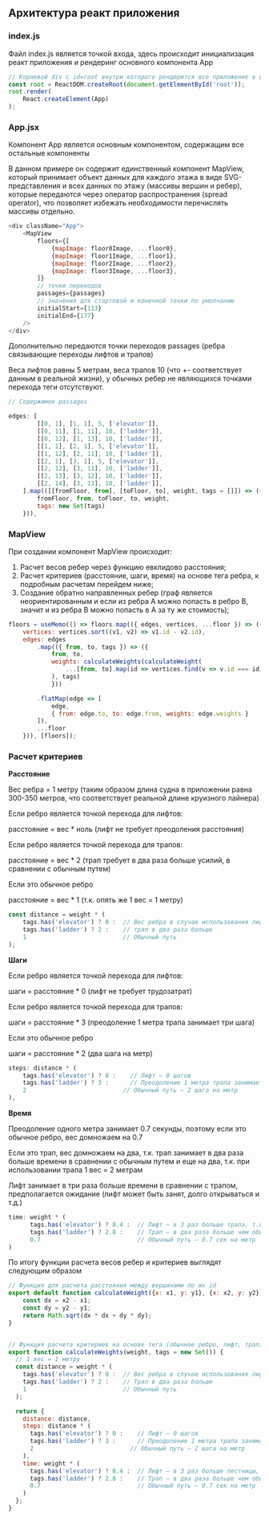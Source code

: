 ## Архитектура реакт приложения

### index.js

Файл index.js является точкой входа, здесь происходит инициализация реакт приложения и рендеринг основного компонента App

```js
// Корневой div с id=root внутри которого рендерится все приложение в виде основного компонента App
const root = ReactDOM.createRoot(document.getElementById('root'));
root.render(
	React.createElement(App)
);
```

### App.jsx

Компонент App является основным компонентом, содержащим все остальные компоненты

В данном примере он содержит единственный компонент MapView, который принимает объект данных для каждого этажа в виде SVG-представления и всех данных по этажу (массивы вершин и ребер), которые передаются через оператор распространения (spread operator), что позволяет избежать необходимости перечислять массивы отдельно.

```js
<div className="App">
	<MapView
		floors={[
			{mapImage: floor0Image, ...floor0},
			{mapImage: floor1Image, ...floor1},
			{mapImage: floor2Image, ...floor2},
			{mapImage: floor3Image, ...floor3},
		]}
        // точки переходов
		passages={passages}
        // значения для стартовой и конечной точки по умолчанию
		initialStart={113}
		initialEnd={177}
	/>
</div>
```

Дополнительно передаются точки переходов passages (ребра связывающие переходы лифтов и трапов)

Веса лифтов равны 5 метрам, веса трапов 10 (что +- соответствует данным в реальной жизни), у обычных ребер не являющихся точками перехода теги отсутствуют.

```js
// Содержимое passages

edges: [
		[[0, 1], [1, 1], 5, ['elevator']],
		[[0, 11], [1, 11], 10, ['ladder']],
		[[0, 12], [1, 13], 10, ['ladder']],
		[[1, 1], [2, 1], 5, ['elevator']],
		[[1, 12], [2, 11], 10, ['ladder']],
		[[2, 1], [3, 1], 5, ['elevator']],
		[[2, 12], [3, 11], 10, ['ladder']],
		[[2, 13], [3, 12], 10, ['ladder']],
		[[2, 14], [3, 13], 10, ['ladder']],
	].map(([[fromFloor, from], [toFloor, to], weight, tags = []]) => ({
		fromFloor, from, toFloor, to, weight,
		tags: new Set(tags)
	})),
```

### MapView

При создании компонент MapView происходит:

1) Расчет весов ребер через функцию евклидово расстояния;
2) Расчет критериев (расстояние, шаги, время) на основе тега ребра, к подробным расчетам перейдем ниже;
3) Создание обратно направленных ребер (граф является неориентированным и если из ребра A можно попасть в ребро B, значит и из ребра B можно попасть в A за ту же стоимость);

```js
floors = useMemo(() => floors.map(({ edges, vertices, ...floor }) => ({
	vertices: vertices.sort((v1, v2) => v1.id - v2.id),
	edges: edges
		.map(({ from, to, tags }) => ({
			from, to,
			weights: calculateWeights(calculateWeight(
				...[from, to].map(id => vertices.find(v => v.id === id))
			), tags)
			}))

		.flatMap(edge => [
			edge,
			{ from: edge.to, to: edge.from, weights: edge.weights }
		]),
		...floor
	})), [floors]);
```

### Расчет критериев

**Расстояние**

Вес ребра = 1 метру (таким образом длина судна в приложении равна 300-350 метров, что соответствует реальной длине круизного лайнера)

Если ребро является точкой перехода для лифтов:

расстояние = вес * ноль (лифт не требует преодоления расстояния)

Если ребро является точкой перехода для трапов:

расстояние = вес * 2 (трап требует в два раза больше усилий, в сравнении с обычным путем)

Если это обычное ребро 

расстояние = вес * 1 (т.к. опять же 1 вес = 1 метру)

```js
const distance = weight * (
    tags.has('elevator') ? 0 :  // Вес ребра в случае использования лифта 0
    tags.has('ladder') ? 2 :    // трап в два раза больше
	1                           // Обычный путь
);
```

**Шаги**

Если ребро является точкой перехода для лифтов:

шаги = расстояние * 0 (лифт не требует трудозатрат)

Если ребро является точкой перехода для трапов:

шаги = расстояние * 3 (преодоление 1 метра трапа занимает три шага)

Если это обычное ребро 

шаги = расстояние * 2 (два шага на метр)

```js
steps: distance * (
    tags.has('elevator') ? 0 :    // Лифт – 0 шагов
    tags.has('ladder') ? 3 :      // Преодоление 1 метра трапа занимает три шага
    2                           // Обычный путь – 2 шага на метр
),
```

**Время**

Преодоление одного метра занимает 0.7 секунды, поэтому если это обычное ребро, вес домножаем на 0.7

Если это трап, вес домножаем на два, т.к. трап занимает в два раза больше времени в сравнении с обычным путем и еще на два, т.к. при использовании трапа 1 вес = 2 метрам

Лифт занимает в три раза больше времени в сравнении с трапом, предполагается ожидание (лифт может быть занят, долго открываться и т.д.)

```js
time: weight * (
      tags.has('elevator') ? 8.4 :  // Лифт – в 3 раз больше трапа, т.к. предполагается ожидание (лифт может быть занят, долго открываться и т.д.)
      tags.has('ladder') ? 2.8 :    // Трап – в два раза больше чем обычный путь, домножаем еще на два, т.к. при исп-и трапа 1 вес = 2 метрам
      0.7                           // Обычный путь – 0.7 сек на метр
)
```

По итогу функции расчета весов ребер и критериев выглядят следующим образом 

```js
// Функция для расчета расстояния между вершинами по их id
export default function calculateWeight({x: x1, y: y1}, {x: x2, y: y2}) {
	const dx = x2 - x1;
	const dy = y2 - y1;
	return Math.sqrt(dx * dx + dy * dy);
}


// Функция расчета критериев на основе тега (обычное ребро, лифт, трап)
export function calculateWeights(weight, tags = new Set()) {
  // 1 вес = 1 метру
  const distance = weight * (
    tags.has('elevator') ? 0 :  // Вес ребра в случае использования лифта 0
    tags.has('ladder') ? 2 :    // Трап в два раза больше
    1                           // Обычный путь
  );

  return {
    distance: distance,
    steps: distance * (
      tags.has('elevator') ? 0 :    // Лифт – 0 шагов
      tags.has('ladder') ? 3 :      // Преодоление 1 метра трапа занимает три шага
      2                           // Обычный путь – 2 шага на метр
    ),
    time: weight * (
      tags.has('elevator') ? 8.4 :  // Лифт – в 3 раз больше лестницы, т.к. предполагается ожидание (лифт может быть занят, долго открываться и т.д.)
      tags.has('ladder') ? 2.8 :    // Трап – в два раза больше чем обычный путь, домножаем еще на два, т.к. при исп-и трапа 1 вес = 2 метрам
      0.7                           // Обычный путь – 0.7 сек на метр
    )
  };
}
```
